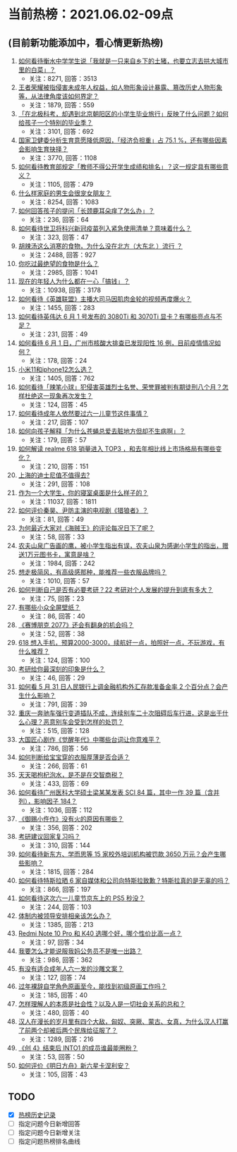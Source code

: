 # 当前热榜：2021.06.02-09点
## (目前新功能添加中，看心情更新热榜)
1. [如何看待衡水中学学生说「我就是一只来自乡下的土猪，也要立志去拱大城市里的白菜」？](https://www.zhihu.com/question/462345321)
    * 关注：8271, 回答：3513
2. [王者荣耀被指侵害未成年人权益，如人物形象设计暴露、篡改历史人物形象等，从法律角度该如何界定？](https://www.zhihu.com/question/462570583)
    * 关注：1879, 回答：559
3. [「在北极科考，却遇到北京朝阳区的小学生毕业旅行」反映了什么问题？如何给孩子一个特别的毕业季？](https://www.zhihu.com/question/461429592)
    * 关注：3101, 回答：692
4. [国家卫健委分析生育意愿降低原因，「经济负担重」占 75.1 %，还有哪些因素会影响生育抉择？](https://www.zhihu.com/question/462526540)
    * 关注：3770, 回答：1108
5. [如何看待教育部规定「教师不得公开学生成绩和排名」？这一规定具有哪些意义？](https://www.zhihu.com/question/462602539)
    * 关注：1105, 回答：479
6. [什么样家庭的男生会很宠女朋友？](https://www.zhihu.com/question/313152078)
    * 关注：8254, 回答：1083
7. [如何回答孩子的提问「长颈鹿耳朵痒了怎么办」？](https://www.zhihu.com/question/459060337)
    * 关注：236, 回答：64
8. [如何看待世卫将科兴新冠疫苗列入紧急使用清单？意味着什么？](https://www.zhihu.com/question/462658698)
    * 关注：323, 回答：47
9. [胡辣汤这么消寒的食物，为什么没在北方（大东北 ）流行 ？](https://www.zhihu.com/question/424263115)
    * 关注：2488, 回答：927
10. [你吃过最绝望的食物是什么？](https://www.zhihu.com/question/266593795)
    * 关注：2985, 回答：1041
11. [现在的年轻人为什么都在一心「搞钱」？](https://www.zhihu.com/question/450839670)
    * 关注：10938, 回答：3178
12. [如何看待《英雄联盟》主播大司马因肌肉金轮的视频再度爆火？](https://www.zhihu.com/question/461809084)
    * 关注：1455, 回答：283
13. [如何看待英伟达 6 月 1 号发布的 3080Ti 和 3070Ti 显卡？有哪些亮点与不足？](https://www.zhihu.com/question/462567339)
    * 关注：231, 回答：49
14. [如何看待 6 月 1 日，广州市核酸大排查已发现阳性 16 例，目前疫情情况如何？](https://www.zhihu.com/question/462608073)
    * 关注：178, 回答：24
15. [小米11和iphone12怎么选？](https://www.zhihu.com/question/434673403)
    * 关注：1405, 回答：762
16. [如何看待「辣笔小球」犯侵害英雄烈士名誉、荣誉罪被判有期徒刑八个月？怎样杜绝这一现象再次发生？](https://www.zhihu.com/question/462424984)
    * 关注：124, 回答：45
17. [如何看待成年人依然要过六一儿童节这件事情？](https://www.zhihu.com/question/462357788)
    * 关注：217, 回答：107
18. [如何向孩子解释「为什么苍蝇总爱去脏地方但却不生病啊」？](https://www.zhihu.com/question/322221205)
    * 关注：179, 回答：57
19. [如何解读 realme 618 销量进入 TOP3 ，和去年相比线上市场格局有哪些变化？](https://www.zhihu.com/question/462616403)
    * 关注：210, 回答：151
20. [上海的迪士尼值不值得去?](https://www.zhihu.com/question/394237201)
    * 关注：291, 回答：108
21. [作为一个大学生，你的寝室桌面是什么样子的？](https://www.zhihu.com/question/319191971)
    * 关注：11037, 回答：1811
22. [如何评价秦昊、尹昉主演的电视剧《猎狼者》？](https://www.zhihu.com/question/455156529)
    * 关注：81, 回答：49
23. [为何最近大家对《海贼王》的评论每况日下了呢？](https://www.zhihu.com/question/462399807)
    * 关注：58, 回答：33
24. [农夫山泉广告画的鹰，被小学生指出有误，农夫山泉为感谢小学生的指出，赠送1万元图书卡，寓意是啥？](https://www.zhihu.com/question/462023008)
    * 关注：1984, 回答：242
25. [想走极简风，有高级感那种，能推荐一些衣服品牌吗？](https://www.zhihu.com/question/445505751)
    * 关注：1010, 回答：57
26. [如何判断自己是否有必要考研？22 考研对个人发展的提升到底有多大？](https://www.zhihu.com/question/462367069)
    * 关注：75, 回答：23
27. [有哪些小众全屏壁纸？](https://www.zhihu.com/question/440343163)
    * 关注：86, 回答：40
28. [《赛博朋克 2077》还会有翻身的机会吗？](https://www.zhihu.com/question/451861978)
    * 关注：52, 回答：38
29. [618 想入手机，预算2000-3000，续航好一点，拍照好一点，不玩游戏，有什么推荐？](https://www.zhihu.com/question/457778088)
    * 关注：124, 回答：100
30. [考研给你最深刻的印象是什么？](https://www.zhihu.com/question/460327120)
    * 关注：46, 回答：29
31. [如何看 5 月 31 日人民银行上调金融机构外汇存款准备金率 2 个百分点？会产生什么影响？](https://www.zhihu.com/question/462414275)
    * 关注：791, 回答：39
32. [重庆一奔驰车强行变道插队不成，连续别车二十次阻碍后车行进，这是出于什么心理？恶意别车会受到怎样的处罚？](https://www.zhihu.com/question/462354167)
    * 关注：515, 回答：128
33. [大国匠心剧作《觉醒年代》中哪些台词让你意难平？](https://www.zhihu.com/question/461299889)
    * 关注：786, 回答：56
34. [如何判断给宝宝穿的衣服厚薄是否合适？](https://www.zhihu.com/question/377804250)
    * 关注：266, 回答：61
35. [天天喝枸杞泡水，是不是在交智商税？](https://www.zhihu.com/question/454743302)
    * 关注：433, 回答：69
36. [如何看待广州医科大学硕士梁某某发表 SCI 84 篇，其中一作 39 篇（含并列），影响因子 184？](https://www.zhihu.com/question/462366877)
    * 关注：1036, 回答：112
37. [《御赐小仵作》没有火的原因有哪些？](https://www.zhihu.com/question/457943894)
    * 关注：356, 回答：202
38. [考研建议回家复习吗？](https://www.zhihu.com/question/436085854)
    * 关注：310, 回答：144
39. [如何看待新东方、学而思等 15 家校外培训机构被罚款 3650 万元？会产生哪些影响？](https://www.zhihu.com/question/462535567)
    * 关注：1815, 回答：284
40. [如何看待特斯拉晒 6 家自媒体和公司向特斯拉致歉？特斯拉真的是无辜的吗？](https://www.zhihu.com/question/462076486)
    * 关注：866, 回答：197
41. [如何看待这次六一儿童节京东上的 PS5 秒没？](https://www.zhihu.com/question/462492031)
    * 关注：244, 回答：103
42. [体制内被领导安排相亲该怎么办？](https://www.zhihu.com/question/460637014)
    * 关注：1385, 回答：213
43. [Redmi Note 10 Pro 和 K40 选哪个好，哪个性价比高一点？](https://www.zhihu.com/question/461519430)
    * 关注：97, 回答：34
44. [我要怎么才能说服我妈公务员不是唯一出路？](https://www.zhihu.com/question/455473165)
    * 关注：986, 回答：362
45. [有没有适合成年人六一发的沙雕文案？](https://www.zhihu.com/question/462199746)
    * 关注：127, 回答：74
46. [过年裸辞自学角色原画至今，能找到初级原画工作吗？](https://www.zhihu.com/question/461261390)
    * 关注：185, 回答：40
47. [怎样理解人的本质是社会性？以及人是一切社会关系的总和？](https://www.zhihu.com/question/298007344)
    * 关注：480, 回答：40
48. [汉人在漫长的岁月里有四个大敌，匈奴、突厥、蒙古、女真，为什么汉人打赢了前两个却被后两个民族给征服了？](https://www.zhihu.com/question/353844694)
    * 关注：1289, 回答：216
49. [《创 4》结束后 INTO1 的成员谁最能圈粉？](https://www.zhihu.com/question/462281849)
    * 关注：53, 回答：50
50. [如何评价《明日方舟》新六星卡涅利安？](https://www.zhihu.com/question/461539120)
    * 关注：105, 回答：43
## TODO
* [x] [热榜历史记录](hot_history/AllHot.md)
* [ ] 指定问题今日新增回答
* [ ] 指定问题今日新增关注
* [ ] 指定问题热榜排名曲线
